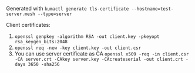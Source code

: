 Generated with `kumactl generate tls-certificate --hostname=test-server.mesh --type=server`

Client certificates:
1. `openssl genpkey -algorithm RSA -out client.key -pkeyopt rsa_keygen_bits:2048`
2. `openssl req -new -key client.key -out client.csr`
3. You can use server certificate as CA `openssl x509 -req -in client.csr -CA server.crt -CAkey server.key -CAcreateserial -out client.crt -days 3650 -sha256`
